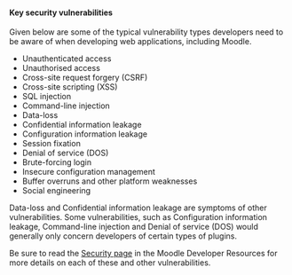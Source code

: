 #### Key security vulnerabilities

Given below are some of the typical vulnerability types developers need to be aware of when developing web applications, including Moodle.

+ Unauthenticated access
+ Unauthorised access
+ Cross-site request forgery (CSRF)
+ Cross-site scripting (XSS)
+ SQL injection
+ Command-line injection
+ Data-loss
+ Confidential information leakage
+ Configuration information leakage
+ Session fixation
+ Denial of service (DOS)
+ Brute-forcing login
+ Insecure configuration management
+ Buffer overruns and other platform weaknesses
+ Social engineering


Data-loss and Confidential information leakage are symptoms of other vulnerabilities.
Some vulnerabilities, such as Configuration information leakage, Command-line injection and Denial of service (DOS) would generally only concern developers of certain types of plugins.

Be sure to read the [Security page](https://moodledev.io/general/development/policies/security) in the Moodle Developer Resources for more details on each of these and other vulnerabilities.